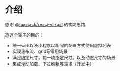 # 介绍

感谢 [@tanstack/react-virtual](https://tanstack.com/virtual/latest/docs/introduction) 的实现思路

造这个轮子的目的：

- 统一web以及小程序以相同的配置方式使用虚拟列表
- 实现瀑布流、grid等常用场景
- 满足固定尺寸，每一项指定尺寸，以及动态尺寸的场景
- 集成滚动加载、下拉刷新等需求（开发中）
